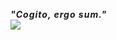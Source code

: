 <strong><i style="letter-spacing: 1px;">"Cogito, ergo sum."</i></strong><br>
<img src="https://github-readme-stats.vercel.app/api/top-langs/?username=samuraipetrus&theme=dark&layout=compact">
